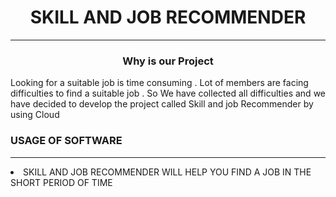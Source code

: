 <h1> <center> SKILL AND JOB RECOMMENDER </center> </h1>
<hr>
<center> <h3> Why is our Project </h3> </center>

<p> Looking for a suitable job is time consuming . Lot of members are facing difficulties to find a suitable job .
So We have collected all difficulties and we have decided to develop the project called Skill and job Recommender by using Cloud </p>

<h3>USAGE OF SOFTWARE </h3>
<hr>

<li> SKILL AND JOB RECOMMENDER WILL HELP YOU FIND A JOB IN THE SHORT PERIOD OF TIME </li>
